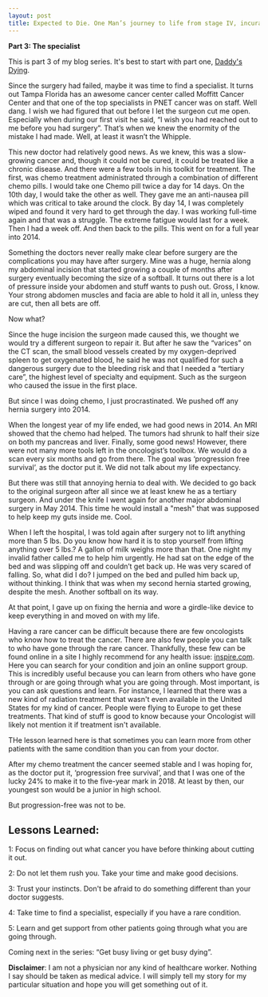 ```yaml
---
layout: post
title: Expected to Die. One Man’s journey to life from stage IV, incurable cancer
---
```


**Part 3: The specialist** 

This is part 3 of my blog series.  It's best to start with part one, [Daddy's Dying](https://expectedtodie.com/expectedtodie-part1).

Since the surgery had failed, maybe it was time to find a specialist.  It turns out Tampa Florida has an awesome cancer center called Moffitt Cancer Center and that one of the top specialists in PNET cancer was on staff.   Well dang.  I wish we had figured that out before I let the surgeon cut me open.  Especially when during our first visit he said, “I wish you had reached out to me before you had surgery”.  That’s when we knew the enormity of the mistake I had made.  Well, at least it wasn’t the Whipple.

This new doctor had relatively good news.  As we knew, this was a slow-growing cancer and, though it could not be cured, it could be treated like a chronic disease.   And there were a few tools in his toolkit for treatment.  The first, was chemo treatment administrated through a combination of different chemo pills.  I would take one Chemo pill twice a day for 14 days.  On the 10th day, I would take the other as well.   They gave me an anti-nausea pill which was critical to take around the clock.  By day 14, I was completely wiped and found it very hard to get through the day.  I was working full-time again and that was a struggle.  The extreme fatigue would last for a week.   Then I had a week off.  And then back to the pills.  This went on for a full year into 2014.

Something the doctors never really make clear before surgery are the complications you may have after surgery.   Mine was a huge, hernia along my abdominal incision that started growing a couple of months after surgery eventually becoming the size of a softball.  It turns out there is a lot of pressure inside your abdomen and stuff wants to push out.  Gross, I know.  Your strong abdomen muscles and facia are able to hold it all in, unless they are cut, then all bets are off. 

Now what? 

Since the huge incision the surgeon made caused this, we thought we would try a different surgeon to repair it.  But after he saw the “varices” on the CT scan, the small blood vessels created by my oxygen-deprived spleen to get oxygenated blood, he said he was not qualified for such a dangerous surgery due to the bleeding risk and that I needed a “tertiary care”, the highest level of specialty and equipment.  Such as the surgeon who caused the issue in the first place.   

But since I was doing chemo, I just procrastinated.  We pushed off any hernia surgery into 2014. 

When the longest year of my life ended, we had good news in 2014.  An MRI showed that the chemo had helped.  The tumors had shrunk to half their size on both my pancreas and liver.  Finally, some good news!   However, there were not many more tools left in the oncologist’s toolbox.  We would do a scan every six months and go from there.  The goal was ‘progression free survival’, as the doctor put it.  We did not talk about my life expectancy. 

But there was still that annoying hernia to deal with.   We decided to go back to the original surgeon after all since we at least knew he as a tertiary surgeon.  And under the knife I went again for another major abdominal surgery in May 2014. This time he would install a "mesh" that was supposed to help keep my guts inside me.  Cool. 

When I left the hospital, I was told again after surgery not to lift anything more than 5 lbs.  Do you know how hard it is to stop yourself from lifting anything over 5 lbs.?  A gallon of milk weighs more than that.  One night my invalid father called me to help him urgently.  He had sat on the edge of the bed and was slipping off and couldn’t get back up.  He was very scared of falling.  So, what did I do?   I jumped on the bed and pulled him back up, without thinking.  I think that was when my second hernia started growing, despite the mesh.   Another softball on its way.  

At that point, I gave up on fixing the hernia and wore a girdle-like device to keep everything in and moved on with my life. 

Having a rare cancer can be difficult because there are few oncologists who know how to treat the cancer.  There are also few people you can talk to who have gone through the rare cancer.  Thankfully, these few can be found online in a site I highly recommend for any health issue: [inspire.com](https://inspire.com).  Here you can search for your condition and join an online support group.  This is incredibly useful because you can learn from others who have gone through or are going through what you are going through.  Most important, is you can ask questions and learn.  For instance, I learned that there was a new kind of radiation treatment that wasn't even available in the United States for my kind of cancer.  People were flying to Europe to get these treatments.  That kind of stuff is good to know because your Oncologist will likely not mention it if treatment isn't available. 

THe lesson learned here is that sometimes you can learn more from other patients with the same condition than you can from your doctor.  

After my chemo treatment the cancer seemed stable and I was hoping for, as the doctor put it, ‘progression free survival’, and that I was one of the lucky 24% to make it to the five-year mark in 2018.   At least by then, our youngest son would be a junior in high school.   

But progression-free was not to be.

## Lessons Learned:

1: Focus on finding out what cancer you have before thinking about cutting it out.

2: Do not let them rush you.  Take your time and make good decisions.

3: Trust your instincts.  Don't be afraid to do something different than your doctor suggests.

4: Take time to find a specialist, especially if you have a rare condition.

5: Learn and get support from other patients going through what you are going through.

Coming next in the series: “Get busy living or get busy dying”.

**Disclaimer**: I am not a physician nor any kind of healthcare worker. Nothing I say should be taken as medical advice. I will simply tell my story for my particular situation and hope you will get something out of it.
